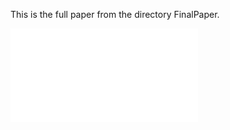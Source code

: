 This is the full paper from the directory FinalPaper.

![Image FinalPaper](./FinalPaper/Giotta_Final.pdf)

